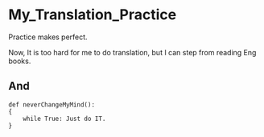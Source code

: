 # My_Translation_Practice
Practice makes perfect.

Now, It is too hard for me to do translation, but I can step from reading Eng books.

And
-- 
    def neverChangeMyMind():
    {
        while True: Just do IT.
    }
